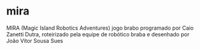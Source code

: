 # mira
MIRA (Magic Island Robotics Adventures) 
jogo brabo programado por Caio Zanetti Dutra, roteirizado pela equipe de robótico braba e desenhado por João Vitor Sousa Sues
